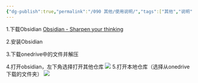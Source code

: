 ```yaml
---
{"dg-publish":true,"permalink":"/090 其他/使用说明/","tags":["其他","说明"]}
---
```



1.下载Obsidian 
[Obsidian - Sharpen your thinking](https://obsidian.md/)

2.安装Obsidian

3.下载onedrive中的文件并解压

4.打开obsidian，左下角选择打开其他仓库
![](https://s2.loli.net/2023/11/06/bWhEYpPsxm53zoL.png)
5.打开本地仓库（选择从onedrive下载的文件夹）
![](https://s2.loli.net/2023/11/06/wGrIcmoNPfjDs6v.png)
